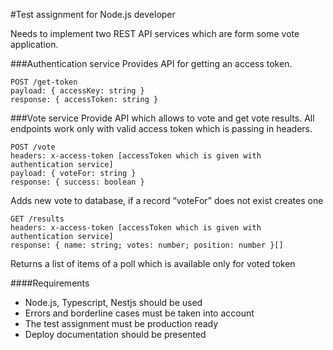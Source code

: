 #Test assignment for Node.js developer

Needs to implement two REST API services which are form some vote application.

###Authentication service
Provides API for getting an access token.

```
POST /get-token
payload: { accessKey: string }
response: { accessToken: string }
```

###Vote service
Provide API which allows to vote and get vote results. All endpoints work only with valid access
token which is passing in headers.

```
POST /vote
headers: x-access-token [accessToken which is given with authentication service]
payload: { voteFor: string }
response: { success: boolean }
```


Adds new vote to database, if a record “voteFor” does not exist creates one

```
GET /results
headers: x-access-token [accessToken which is given with authentication service]
response: { name: string; votes: number; position: number }[]
```
Returns a list of items of a poll which is available only for voted token

####Requirements
- Node.js, Typescript, Nestjs should be used
- Errors and borderline cases must be taken into account
- The test assignment must be production ready
- Deploy documentation should be presented
